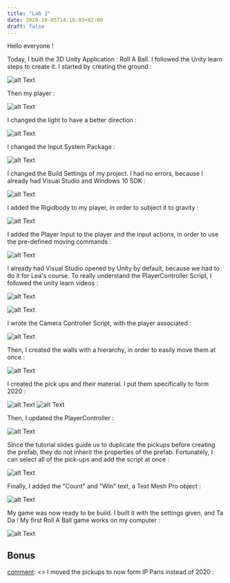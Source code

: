 ```yaml
---
title: "Lab 2"
date: 2020-10-05T14:16:03+02:00
draft: false
---
```


Hello everyone !


Today, I built the 3D Unity Application : Roll A Ball. I followed the Unity learn steps to create it.
I started by creating the ground :
 
![alt Text](https://user-images.githubusercontent.com/71452847/95080658-b576bf80-0718-11eb-93fe-14e78926e891.png "The ground")


Then my player :
 
![alt Text](https://user-images.githubusercontent.com/71452847/95080666-b9a2dd00-0718-11eb-874e-35661702338d.png "The player")


I changed the light to have a better direction :
 
![alt Text](https://user-images.githubusercontent.com/71452847/95080678-bdcefa80-0718-11eb-9b59-dfa2ccc1e58c.png "The light")


I changed the Input System Package :
 
![alt Text](https://user-images.githubusercontent.com/71452847/95080680-c0c9eb00-0718-11eb-8f31-1f7cd9110534.png "Input System")


I changed the Build Settings of my project. I had no errors, because I already had Visual Studio and Windows 10 SDK :
 
![alt Text](https://user-images.githubusercontent.com/71452847/95080691-c45d7200-0718-11eb-970c-8f4af24a457d.png "Build Settings")


I added the Rigidbody to my player, in order to subject it to gravity :
 
![alt Text](https://user-images.githubusercontent.com/71452847/95080701-c7586280-0718-11eb-88fc-049bce9a7403.png "Rigidbody")


I added the Player Input to the player and the input actions, in order to use the pre-defined moving commands :
 
![alt Text](https://user-images.githubusercontent.com/71452847/95080707-cb848000-0718-11eb-91a0-65558b2b4372.png "Player Input")


I already had Visual Studio opened by Unity by default, because we had to do it for Lea's course. 
To really understand the PlayerController Script, I followed the unity learn videos :
 
![alt Text](https://user-images.githubusercontent.com/71452847/95080721-d0493400-0718-11eb-93e9-d44f6e5655de.png "Player Controller")

![alt Text](https://user-images.githubusercontent.com/71452847/95080729-d3dcbb00-0718-11eb-8e41-cf8d8f0b9de8.png "Player Controller")


I wrote the Camera Controller Script, with the player associated :
 
![alt Text](https://user-images.githubusercontent.com/71452847/95080748-da6b3280-0718-11eb-86f5-280bf66f7447.png "Camera Controller")


Then, I created the walls with a hierarchy, in order to easily move them at once :
 
![alt Text](https://user-images.githubusercontent.com/71452847/95080748-da6b3280-0718-11eb-86f5-280bf66f7447.png "Pickups")


I created the pick ups and their material. I put them specifically to form 2020 :
 
![alt Text](https://user-images.githubusercontent.com/71452847/95080783-e5be5e00-0718-11eb-99fb-cfc4e3651b94.png "Walls")
![alt Text](https://user-images.githubusercontent.com/71452847/95080787-e820b800-0718-11eb-92f2-126a2eecbe39.png "2020")


Then, I updated the PlayerController :
 
![alt Text](https://user-images.githubusercontent.com/71452847/95080799-efe05c80-0718-11eb-9ddf-98fdf0164f8c.png "Player Controller update")


Since the tutorial slides guide us to duplicate the pickups before creating the prefab, they do not inherit the properties of the prefab.
Fortunately, I can select all of the pick-ups and add the script at once :
 
![alt Text](https://user-images.githubusercontent.com/71452847/95080812-f373e380-0718-11eb-8bb9-bbd0d1076b65.png "Settings pickups")


Finally, I added the "Count" and "Win" text, a Text Mesh Pro object :

![alt Text](https://user-images.githubusercontent.com/71452847/95080820-f53da700-0718-11eb-854e-9962905e3490.png "Texts")


My game was now ready to be build. I built it with the settings given, and Ta Da ! My first Roll A Ball game works on my computer :

![alt Text](https://github.com/Ceici92/HugoBlog3/blob/master/docs/images/Lab2/RollABallComputer.gif?raw=true "Video")



## Bonus

[comment]: <> I moved the pickups to now form IP Paris instead of 2020 :

[comment]: <> (IP Paris)



